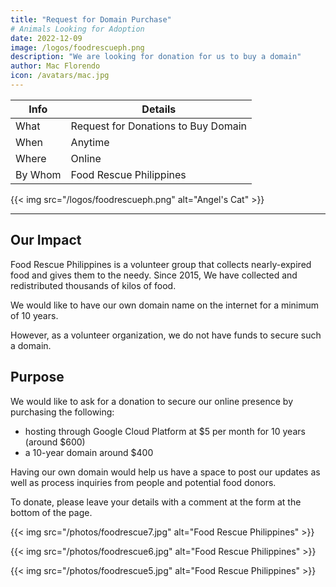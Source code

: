 ```yaml
---
title: "Request for Domain Purchase"
# Animals Looking for Adoption
date: 2022-12-09
image: /logos/foodrescueph.png
description: "We are looking for donation for us to buy a domain"
author: Mac Florendo
icon: /avatars/mac.jpg
---
```


<!-- Dec 21, 2021 -->


Info | Details 
--- | ---
What | Request for Donations to Buy Domain
When | Anytime
Where | Online
By Whom | Food Rescue Philippines

{{< img src="/logos/foodrescueph.png" alt="Angel's Cat" >}}

---


## Our Impact

Food Rescue Philippines is a volunteer group that collects nearly-expired food and gives them to the needy. Since 2015, We have collected and redistributed thousands of kilos of food. 

We would like to have our own domain name on the internet for a minimum of 10 years. 

However, as a volunteer organization, we do not have funds to secure such a domain. 


## Purpose

We would like to ask for a donation to secure our online presence by purchasing the following:
- hosting through Google Cloud Platform at $5 per month for 10 years (around $600)
- a 10-year domain around $400

Having our own domain would help us have a space to post our updates as well as process inquiries from people and potential food donors. 

To donate, please leave your details with a comment at the form at the bottom of the page.

{{< img src="/photos/foodrescue7.jpg" alt="Food Rescue Philippines" >}}

{{< img src="/photos/foodrescue6.jpg" alt="Food Rescue Philippines" >}}

{{< img src="/photos/foodrescue5.jpg" alt="Food Rescue Philippines" >}}
